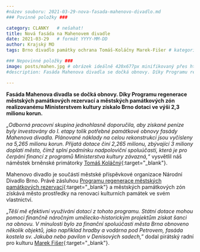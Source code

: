 ```yaml
---
#název souboru: 2021-03-29-nova-fasada-mahenovo-divadlo.md
### Povinné položky ###

category: CLANKY   # nešahat!
title: Nová fasáda na Mahenovem divadle
date: 2021-03-29   # formát YYYY-MM-DD
author: Krajský MO
tags: Brno divadlo památky ochrana Tomáš-Koláčny Marek-Fišer # kategorie odděleny mezerami, např. volby zemědělství životní-prostředí piráti (viz https://jihomoravsky.pirati.cz/tags/)

### Nepovinné položky ###
image: posts/mahen.jpg # obrázek ideálně 420x677px minifikovaný přes https://tinypng.com/
#description: Fasáda Mahenova divadla se dočká obnovy. Díky Programu regenerace městských památkových rezervací a městských památkových zón realizovanému Ministerstvem kultury získalo Brno dotaci ve výši 2,3 milionu korun.

---
```

**Fasáda Mahenova divadla se dočká obnovy. Díky Programu regenerace městských památkových rezervací a městských památkových zón realizovanému Ministerstvem kultury získalo Brno dotaci ve výši 2,3 milionu korun.**

*„Odborná pracovní skupina jednohlasně doporučila, aby získané peníze byly investovány do I. etapy tolik potřebné památkové obnovy fasády Mahenova divadla. Plánované náklady na celou rekonstrukci jsou vyčísleny na 5,265 milionu korun. Přijatá dotace činí 2,265 milionu, zbývající 3 miliony doplatí město, čímž splní podmínku nadpoloviční spoluúčasti, která je pro čerpání financí z programů Ministerstva kultury závazná,“* vysvětlil náš náměstek brněnské primátorky [Tomáš Koláčný](https://jihomoravsky.pirati.cz/lide/tomas-kolacny/){:target="_blank"}.

Mahenovo divadlo je součástí městské příspěvkové organizace Národní Divadlo Brno. Právě zásluhou [Programu regenerace městských památkových rezervací](https://www.brno.cz/brno-aktualne/tiskovy-servis/tiskove-zpravy/a/brno-ziskalo-dotaci-od-ministerstva-kultury-ktera-umozni-mestu-zahajit-pamatkovou-obnovu-fasady-mah/){:target="_blank"} a městských památkových zón získává město prostředky na renovaci kulturních památek ve svém vlastnictví.

*„Těší mě efektivní využívání dotací z tohoto programu. Státní dotace mohou pomoci finančně náročným umělecko-historickým projektům získat šanci na obnovu. V minulosti bylo za finanční spoluúčasti města Brna obnoveno několik objektů, jako například  hradby a vodárna pod Petrovem, fasáda kostela sv. Jakuba nebo pavilon v Denisových sadech,”* dodal pirátský radní pro kulturu [Marek Fišer](https://jihomoravsky.pirati.cz/lide/marek-fiser/){:target="_blank"}.

